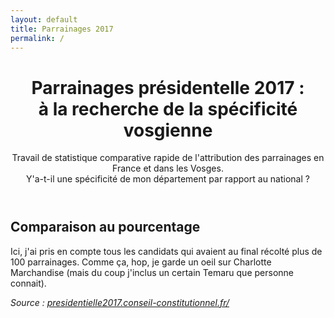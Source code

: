 ```yaml
---
layout: default
title: Parrainages 2017
permalink: /
---
```


<header>
  <h1>Parrainages présidentelle 2017 : <br> à la recherche de la spécificité vosgienne</h1>
  <p>Travail de statistique comparative rapide de l'attribution des parrainages en France et dans les Vosges.<br>
    Y'a-t-il une spécificité de mon département par rapport au national ?</p>
</header>

<h2>Comparaison au pourcentage</h2>

<p>Ici, j'ai pris en compte tous les candidats qui avaient au final récolté plus de 100 parrainages. Comme ça, hop, je garde un oeil sur Charlotte Marchandise (mais du coup j'inclus un certain Temaru que personne connait).


<p><i>
  Source :
  <a href="https://presidentielle2017.conseil-constitutionnel.fr/les-parrainages/tous-les-parrainages/">
    presidentielle2017.conseil-constitutionnel.fr/
  </a>
</i></p>

<div id="highCharts" style="min-width: 310px; height: 400px; margin: 0 auto"></div>

<!--
<p><b>Commentaires :</b></p>

<ul>
  <li>
    Dupont-Aignan rétrécie son écart avec Fillon, avec un soutien proprement spectaculaire des Vosgiens. Trois fois plus de parrainages Dupont-Aignan dans les Vosges qu'ailleurs en France. Mais pourquoi ??
  </li>
  <li>
    Pour continuer dans les gros écarts positif par rapport au national : 2 fois plus pour Cheminade, 3 fois plus pour Rama Yade... (mais aussi 4 fois plus pour Alexandre Jardin, même si les chiffres sont bien plus réduits). Ca fait presque relativiser le score vosgien supérieur de Marine Lepen.
  </li>
  <li>
      Dans les différentiels négatifs : l'écart le plus spectaculaire est... 8 fois moins de parrainages pour Hamon. De la à en déduire une coloration politique générale dans le département, non, je n'oserai pas.
  </li>
</ul> -->




<script src="https://code.highcharts.com/highcharts.js"></script>
<script src="https://code.highcharts.com/modules/exporting.js"></script>
<script src="{{ site.url }}{{ site.baseurl }}/assets/js/parrainages-2017.js"></script>
